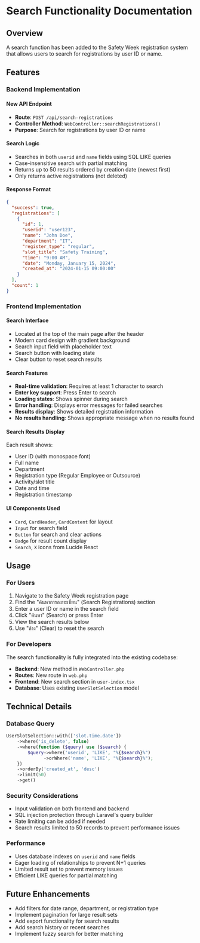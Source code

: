 # Search Functionality Documentation

## Overview
A search function has been added to the Safety Week registration system that allows users to search for registrations by user ID or name.

## Features

### Backend Implementation

#### New API Endpoint
- **Route**: `POST /api/search-registrations`
- **Controller Method**: `WebController::searchRegistrations()`
- **Purpose**: Search for registrations by user ID or name

#### Search Logic
- Searches in both `userid` and `name` fields using SQL LIKE queries
- Case-insensitive search with partial matching
- Returns up to 50 results ordered by creation date (newest first)
- Only returns active registrations (not deleted)

#### Response Format
```json
{
  "success": true,
  "registrations": [
    {
      "id": 1,
      "userid": "user123",
      "name": "John Doe",
      "department": "IT",
      "register_type": "regular",
      "slot_title": "Safety Training",
      "time": "9:00 AM",
      "date": "Monday, January 15, 2024",
      "created_at": "2024-01-15 09:00:00"
    }
  ],
  "count": 1
}
```

### Frontend Implementation

#### Search Interface
- Located at the top of the main page after the header
- Modern card design with gradient background
- Search input field with placeholder text
- Search button with loading state
- Clear button to reset search results

#### Search Features
- **Real-time validation**: Requires at least 1 character to search
- **Enter key support**: Press Enter to search
- **Loading states**: Shows spinner during search
- **Error handling**: Displays error messages for failed searches
- **Results display**: Shows detailed registration information
- **No results handling**: Shows appropriate message when no results found

#### Search Results Display
Each result shows:
- User ID (with monospace font)
- Full name
- Department
- Registration type (Regular Employee or Outsource)
- Activity/slot title
- Date and time
- Registration timestamp

#### UI Components Used
- `Card`, `CardHeader`, `CardContent` for layout
- `Input` for search field
- `Button` for search and clear actions
- `Badge` for result count display
- `Search`, `X` icons from Lucide React

## Usage

### For Users
1. Navigate to the Safety Week registration page
2. Find the "ค้นหาการลงทะเบียน" (Search Registrations) section
3. Enter a user ID or name in the search field
4. Click "ค้นหา" (Search) or press Enter
5. View the search results below
6. Use "ล้าง" (Clear) to reset the search

### For Developers
The search functionality is fully integrated into the existing codebase:

- **Backend**: New method in `WebController.php`
- **Routes**: New route in `web.php`
- **Frontend**: New search section in `user-index.tsx`
- **Database**: Uses existing `UserSlotSelection` model

## Technical Details

### Database Query
```php
UserSlotSelection::with(['slot.time.date'])
    ->where('is_delete', false)
    ->where(function ($query) use ($search) {
        $query->where('userid', 'LIKE', "%{$search}%")
              ->orWhere('name', 'LIKE', "%{$search}%");
    })
    ->orderBy('created_at', 'desc')
    ->limit(50)
    ->get()
```

### Security Considerations
- Input validation on both frontend and backend
- SQL injection protection through Laravel's query builder
- Rate limiting can be added if needed
- Search results limited to 50 records to prevent performance issues

### Performance
- Uses database indexes on `userid` and `name` fields
- Eager loading of relationships to prevent N+1 queries
- Limited result set to prevent memory issues
- Efficient LIKE queries for partial matching

## Future Enhancements
- Add filters for date range, department, or registration type
- Implement pagination for large result sets
- Add export functionality for search results
- Add search history or recent searches
- Implement fuzzy search for better matching
